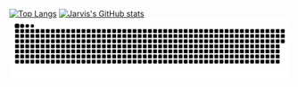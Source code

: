 [![Top Langs](https://github-readme-stats.vercel.app/api/top-langs/?username=Jarvis636431&layout=compact)](https://github.com/anuraghazra/github-readme-stats)
[![Jarvis's GitHub stats](https://github-readme-stats.vercel.app/api?username=Jarvis636431)](https://github.com/anuraghazra/github-readme-stats)
![Jarvis's GitHub SNAKE](https://raw.githubusercontent.com/Jarvis636431/Jarvis636431/0eb6258e06f872fa0daa8d9619daf2ece949536b/github-contribution-grid-snake.svg)
